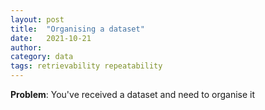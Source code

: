 ```yaml
---
layout: post
title:  "Organising a dataset"
date:   2021-10-21
author:
category: data
tags: retrievability repeatability
---
```


__Problem__: You've received a dataset and need to organise it

